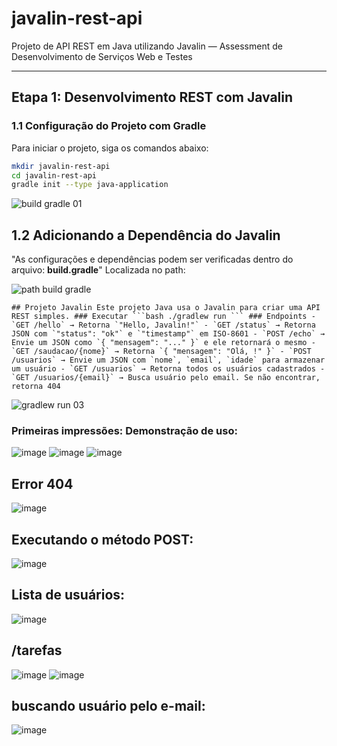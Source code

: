 # javalin-rest-api

Projeto de API REST em Java utilizando Javalin — Assessment de Desenvolvimento de Serviços Web e Testes

---

## Etapa 1: Desenvolvimento REST com Javalin

### 1.1 Configuração do Projeto com Gradle

Para iniciar o projeto, siga os comandos abaixo:

```bash
mkdir javalin-rest-api
cd javalin-rest-api
gradle init --type java-application
```

![build gradle 01](https://github.com/user-attachments/assets/fa32978a-9285-42ad-8811-3d2f46c7fc75)

## 1.2 Adicionando a Dependência do Javalin
"As configurações e dependências podem ser verificadas dentro do arquivo: <strong>build.gradle</strong>"
Localizada no path:

![path build gradle](https://github.com/user-attachments/assets/32ca2735-0d41-4c00-ad9b-2f3c837ca212)


<pre><code>## Projeto Javalin Este projeto Java usa o Javalin para criar uma API REST simples. ### Executar ```bash ./gradlew run ``` ### Endpoints - `GET /hello` → Retorna `"Hello, Javalin!"` - `GET /status` → Retorna JSON com `"status": "ok"` e `"timestamp"` em ISO-8601 - `POST /echo` → Envie um JSON como `{ "mensagem": "..." }` e ele retornará o mesmo - `GET /saudacao/{nome}` → Retorna `{ "mensagem": "Olá, <nome>!" }` - `POST /usuarios` → Envie um JSON com `nome`, `email`, `idade` para armazenar um usuário - `GET /usuarios` → Retorna todos os usuários cadastrados - `GET /usuarios/{email}` → Busca usuário pelo email. Se não encontrar, retorna 404 </code></pre>

![gradlew run 03](https://github.com/user-attachments/assets/aace6e4c-3400-43de-a149-9f57deed0755)

### Primeiras impressões: Demonstração de uso:

![image](https://github.com/user-attachments/assets/cb6d1d3e-1b69-49ca-aad6-b4049012a893) ![image](https://github.com/user-attachments/assets/00494b16-7598-45fc-9145-35150bfc85ff)
![image](https://github.com/user-attachments/assets/c1e34ba3-9dc9-4e50-97be-1827dc79fd51)

## Error 404
![image](https://github.com/user-attachments/assets/dead6f20-b045-48ec-a757-bd89ce0bb392)

## Executando o método POST:
![image](https://github.com/user-attachments/assets/a0a8972f-a0e9-4bd2-9053-05e13b882c39)

## Lista de usuários:
![image](https://github.com/user-attachments/assets/06444d53-8639-4d52-8cd1-eb501ba599c4)

## /tarefas
![image](https://github.com/user-attachments/assets/a596d1ef-1650-4934-8919-f209c1d434b7)
![image](https://github.com/user-attachments/assets/dc71d77e-0c56-4ca2-9b59-8cc80a75f58b)

## buscando usuário pelo e-mail:
![image](https://github.com/user-attachments/assets/0835ccd2-87e4-4a88-afbc-7fb8ac4d1c58)

